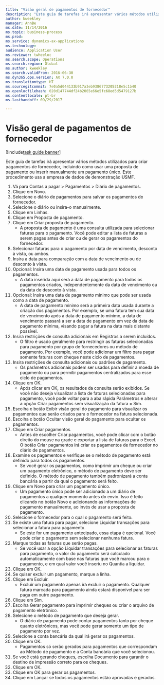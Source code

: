 ```yaml
--- 
title: "Visão geral de pagamentos de fornecedor"
description: "Este guia de tarefas irá apresentar vários métodos utilizados para criar pagamentos de fornecedor, incluindo como usar uma proposta de pagamento ou inserir manualmente um pagamento único."
author: kweekley
manager: AnnBe
ms.date: 11/14/2016
ms.topic: business-process
ms.prod: 
ms.service: dynamics-ax-applications
ms.technology: 
audience: Application User
ms.reviewer: twheeloc
ms.search.scope: Operations
ms.search.region: Global
ms.author: kweekley
ms.search.validFrom: 2016-06-30
ms.dyn365.ops.version: AX 7.0.0
ms.translationtype: HT
ms.sourcegitcommit: 7e0a5d044133b917a3eb9386773205218e5c1b40
ms.openlocfilehash: 020d147744df24b2065e66e5fc68ed5d5479127b
ms.contentlocale: pt-br
ms.lasthandoff: 09/29/2017

---
```

# <a name="vendor-payment-overview"></a>Visão geral de pagamentos de fornecedor

[!include[task guide banner](../../includes/task-guide-banner.md)]

Este guia de tarefas irá apresentar vários métodos utilizados para criar pagamentos de fornecedor, incluindo como usar uma proposta de pagamento ou inserir manualmente um pagamento único. Este procedimento usa a empresa de dados de demonstração USMF.

1. Vá para Contas a pagar > Pagamentos > Diário de pagamentos.
2. Clique em Novo.
3. Selecione o diário de pagamentos para salvar os pagamentos do fornecedor. 
4. Selecione o diário ou insira-o manualmente.
5. Clique em Linhas.
6. Clique em Proposta de pagamento.
7. Clique em Criar proposta de pagamento.
    * A proposta de pagamento é uma consulta utilizada para selecionar faturas para o pagamento. Você pode editar a lista de faturas a serem pagas antes de criar ou de gerar os pagamentos do fornecedor.  
8. Selecionar faturas para o pagamento por data de vencimento, desconto à vista, ou ambos. 
9. Insira a data para comparação com a data de vencimento ou de desconto à vista. 
10. Opcional: Insira uma data de pagamento usada para todos os pagamentos.
    * A data inserida aqui será a data de pagamento para todos os pagamentos criados, independentemente da data de vencimento ou da data de desconto à vista.  
11. Opcional: Insira uma data de pagamento mínimo que pode ser usada como a data de pagamento.
    * A data de pagamento mínimo será a primeira data usada durante a criação dos pagamentos. Por exemplo, se uma fatura tem sua data de vencimento após a data de pagamento mínimo, a data de vencimento passará a ser a data de pagamento em vez da data de pagamento mínima, visando pagar a fatura na data mais distante possível.  
12. Insira restrições de consulta adicionais em Registros a serem incluídos.
    * O filtro é usado geralmente para restringir as faturas selecionadas para pagamento por grupo de fornecedores ou método de pagamento. Por exemplo, você pode adicionar um filtro para pagar somente faturas com cheque neste ciclo de pagamentos.  
13. Insira restrições de consulta adicionais ou padrões de pagamento. 
    * Os parâmetros adicionais podem ser usados para definir a moeda de pagamento ou para permitir pagamentos centralizados para esse ciclo de pagamentos.  
14. Clique em OK.
    * Após clicar em OK, os resultados da consulta serão exibidos. Se você não deseja visualizar a lista de faturas selecionadas para pagamento, você pode voltar para a aba rápida Parâmetros e alterar a opção Criar pagamentos sem visualização da fatura = Sim.  
15. Escolha o botão Exibir visão geral do pagamento para visualizar os pagamentos que serão criados para o fornecedor na fatura selecionada.
16. Escolha o botão Ocultar visão geral do pagamento para ocultar os pagamentos. 
17. Clique em Criar pagamentos.
    * Antes de escolher Criar pagamentos, você pode clicar com o botão direito do mouse na grade e exportar a lista de faturas para o Excel. O botão Criar pagamentos irá criar os pagamentos de fornecedor no diário de pagamentos.  
18. Examine os pagamentos e verifique se o método de pagamento está definido para todos os pagamentos. 
    * Se você gerar os pagamentos, como imprimir um cheque ou criar um pagamento eletrônico, o método de pagamento deve ser definido. O método de pagamento também padronizará a conta bancária a partir da qual o pagamento será feito.  
19. Clique em Novo para criar um pagamento único.
    * Um pagamento único pode ser adicionado a um diário de pagamentos a qualquer momento antes do envio. Isso é feito clicando no botão Novo e adicionando as informações de pagamento manualmente, ao invés de usar a proposta de pagamento.  
20. Selecione o fornecedor para o qual o pagamento será feito.
21. Se existe uma fatura para pagar, selecione Liquidar transações para selecionar a fatura para pagamento.
    * Se este for um pagamento antecipado, essa etapa é opcional. Você pode criar o pagamento sem selecionar nenhuma fatura.  
22. Marque todas as faturas que serão pagas.
    * Se você usar a opção Liquidar transações para selecionar as faturas para pagamento, o valor do pagamento será calculado automaticamente com base nas faturas que você marcou para o pagamento, e em qual valor você inseriu no Quantia a liquidar.  
23. Clique em OK.
24. Se quiser excluir um pagamento, marque a linha.
25. Clique em Excluir.
    * Excluir um pagamento apenas irá excluir o pagamento. Qualquer fatura marcada para pagamento ainda estará disponível para ser paga em outro pagamento.  
26. Clique em Sim.
27. Escolha Gerar pagamento para imprimir cheques ou criar o arquivo de pagamento eletrônico.
28. Selecione o método de pagamento que deseja gerar.
    * O diário de pagamento pode contar pagamentos tanto por cheque quanto eletrônicos, mas você pode gerar somente um tipo de pagamento por vez.  
29. Selecione a conta bancária da qual irá gerar os pagamentos.
30. Clique em OK.
    * Pagamentos só serão gerados para pagamentos que correspondam ao Método de pagamento e a Conta bancária que você selecionou.  
31. Se você está gerando cheques, escolha Documento para garantir o destino de impressão correto para os cheques.
32. Clique em OK.
33. Clique em OK para gerar os pagamentos.
34. Clique em Lançar se todos os pagamentos estão aprovadas e gerados. 


